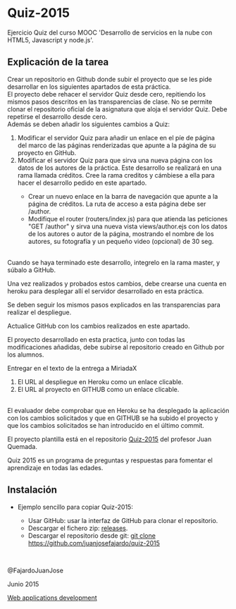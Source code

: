 <h1>Quiz-2015</h1>

<p>Ejercicio Quiz del curso MOOC 'Desarrollo de servicios en la nube con HTML5, Javascript y node.js'.</p>
<p>
<h2>Explicación de la tarea</h2>

Crear un repositorio en Github donde subir el proyecto que se les pide desarrollar en los siguientes apartados de esta práctica.<br>
El proyecto debe rehacer  el servidor Quiz desde cero, repitiendo los mismos pasos descritos en las transparencias de clase. No se permite clonar el repositorio oficial de la asignatura que aloja el servidor Quiz. Debe repetirse el desarrollo desde cero.<br>
Además se deben añadir los siguientes cambios a Quiz:
<ol>
	<li> Modificar el servidor Quiz para añadir un enlace en el píe de página <footer> del marco de las páginas 		renderizadas que apunte a la página de su proyecto en GitHub.</li>
	<li>Modificar el servidor Quiz para que sirva una nueva página con los datos de los autores de la práctica. 		Este desarrollo se realizará en una rama llamada créditos. Cree la rama creditos y cámbiese a ella para 		hacer el desarrollo pedido en este apartado.</li>
	<ul>
		<li>Crear un nuevo enlace en la barra de navegación que apunte a la página de créditos. La ruta de 			acceso a esta página debe ser /author.</li>
		<li>Modifique el router (routers/index.js) para que atienda las peticiones "GET /author" y sirva una 			nueva vista views/author.ejs con los datos de los autores o autor de la página, mostrando el nombre 		de los autores, su fotografía y un pequeño video (opcional) de 30 seg.</li>
	</ul></ol><br>
Cuando se haya terminado este desarrollo, integrelo en la rama master, y súbalo a GitHub.<br>

Una vez realizados y probados estos cambios, debe crearse una cuenta en heroku para desplegar allí el servidor desarrollado en esta práctica.<br>

Se deben seguir los mismos pasos explicados en las transparencias para realizar el despliegue.<br>

Actualice GitHub con los cambios realizados en este apartado.<br>

El proyecto desarrollado en esta practica, junto con todas las modificaciones añadidas, debe subirse al repositorio creado en Github por los alumnos.<br>

Entregar en el texto de la entrega a MiriadaX
<ol>
	<li>El URL al despliegue en Heroku como un enlace clicable.</li>
	<li>El URL al proyecto en GITHUB como un enlace clicable.</li>
</ol><br>
El evaluador debe comprobar que en Heroku se ha desplegado la aplicación con los cambios solicitados y que en GITHUB se ha subido el proyecto y que los cambios solicitados se han introducido en el último commit.
</p>
<p>El proyecto plantilla está en el repositorio <a href='https://github.com/jquemada/quiz-2015/'>Quiz-2015</a> del profesor Juan Quemada.</p>
<p>Quiz 2015 es un programa de preguntas y respuestas para fomentar el aprendizaje en todas las edades.</p>
<h2>Instalación</h2>
<ul><li>Ejemplo sencillo para copiar Quiz-2015:</li>
	<ul>
    <li>Usar GitHub: usar la interfaz de GitHub para clonar el repositorio.</li>
    <li>Descargar el fichero zip: <a href='https://github.com/juanjosefajardo/quiz-2015/releases'>releases</a>.</li>
    <li>Descargar el repositorio desde git: <a href='git clone https://github.com/juanjosefajardo/quiz-2015'>git clone https://github.com/juanjosefajardo/quiz-2015</a></li>
	</ul>
</ul>
<br>
<p>@FajardoJuanJose</p>
<p>Junio 2015</p>
<p><a href="http://webappdevm.blogspot.com.es/">Web applications development</a></p>
